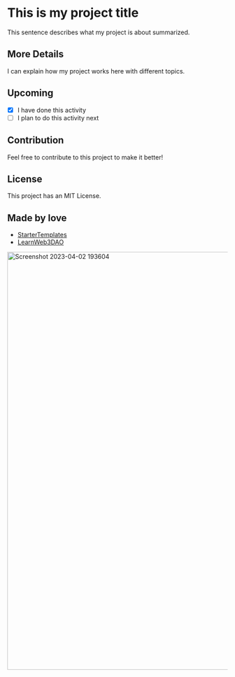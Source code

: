 # This is my project title

This sentence describes what my project is about summarized.

## More Details

I can explain how my project works here with different topics.

## Upcoming

- [x] I have done this activity
- [ ] I plan to do this activity next

## Contribution

Feel free to contribute to this project to make it better!

## License

This project has an MIT License.

## Made by love

- [StarterTemplates](https://twitter.com/startertemp)
- [LearnWeb3DAO](https://learnweb3.io)


<img width="956" alt="Screenshot 2023-04-02 193604" src="https://user-images.githubusercontent.com/40514053/229358852-0ae9873d-fba7-4eeb-b642-e2fc8d3d5b0e.png">
